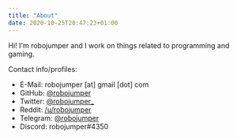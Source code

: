 ```yaml
---
title: "About"
date: 2020-10-25T20:47:23+01:00
---
```


Hi! I'm robojumper and I work on things related to programming and gaming.

Contact info/profiles:

* E-Mail: robojumper [at] gmail [dot] com
* GitHub: [@robojumper](https://github.com/robojumper)
* Twitter: [@robojumper_](https://twitter.com/robojumper_)
* Reddit: [/u/robojumper](https://reddit.com/u/robojumper)
* Telegram: [@robojumper](https://t.me/robojumper)
* Discord: robojumper#4350
